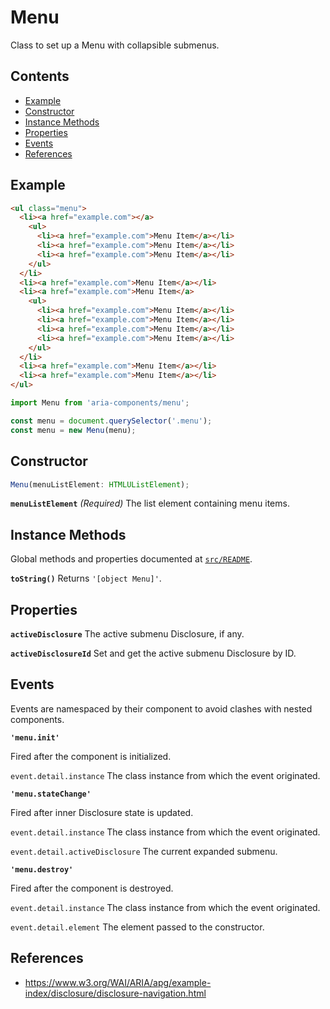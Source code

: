 Menu
====

Class to set up a Menu with collapsible submenus.

## Contents

* [Example](#example)
* [Constructor](#constructor)
* [Instance Methods](#instance-methods)
* [Properties](#properties)
* [Events](#events)
* [References](#references)

## Example

```html
<ul class="menu">
  <li><a href="example.com"></a>
    <ul>
      <li><a href="example.com">Menu Item</a></li>
      <li><a href="example.com">Menu Item</a></li>
      <li><a href="example.com">Menu Item</a></li>
    </ul>
  </li>
  <li><a href="example.com">Menu Item</a></li>
  <li><a href="example.com">Menu Item</a>
    <ul>
      <li><a href="example.com">Menu Item</a></li>
      <li><a href="example.com">Menu Item</a></li>
      <li><a href="example.com">Menu Item</a></li>
      <li><a href="example.com">Menu Item</a></li>
    </ul>
  </li>
  <li><a href="example.com">Menu Item</a></li>
  <li><a href="example.com">Menu Item</a></li>
</ul>
```

```jsx
import Menu from 'aria-components/menu';

const menu = document.querySelector('.menu');
const menu = new Menu(menu);
```

## Constructor

```jsx
Menu(menuListElement: HTMLUListElement);
```

**`menuListElement`** _(Required)_ The list element containing menu items.

## Instance Methods

Global methods and properties documented at [`src/README`](../).

**`toString()`** Returns `'[object Menu]'`.

## Properties

**`activeDisclosure`** The active submenu Disclosure, if any.

**`activeDisclosureId`** Set and get the active submenu Disclosure by ID.

## Events

Events are namespaced by their component to avoid clashes with nested components.

**`'menu.init'`**

Fired after the component is initialized.

`event.detail.instance` The class instance from which the event originated.

**`'menu.stateChange'`**

Fired after inner Disclosure state is updated.

`event.detail.instance` The class instance from which the event originated.

`event.detail.activeDisclosure` The current expanded submenu.

**`'menu.destroy'`**

Fired after the component is destroyed.

`event.detail.instance` The class instance from which the event originated.

`event.detail.element` The element passed to the constructor.

## References

- https://www.w3.org/WAI/ARIA/apg/example-index/disclosure/disclosure-navigation.html
